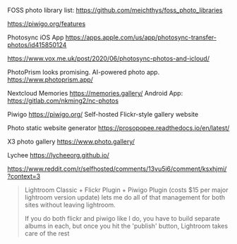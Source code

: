 FOSS photo library list: https://github.com/meichthys/foss_photo_libraries

https://piwigo.org/features

Photosync iOS App
https://apps.apple.com/us/app/photosync-transfer-photos/id415850124

https://www.vox.me.uk/post/2020/06/photosync-photos-and-icloud/

PhotoPrism looks promising.
AI-powered photo app.
https://www.photoprism.app/

Nextcloud Memories
https://memories.gallery/
Android App: https://gitlab.com/nkming2/nc-photos

Piwigo
https://piwigo.org/
Self-hosted Flickr-style gallery website

Photo static website generator
https://prosopopee.readthedocs.io/en/latest/

X3 photo gallery
https://www.photo.gallery/

Lychee
https://lycheeorg.github.io/

https://www.reddit.com/r/selfhosted/comments/13vu5i6/comment/ksxhjmi/?context=3
>Lightroom Classic + Flickr Plugin + Piwigo Plugin (costs $15 per major lightroom version update) lets me do all of that management for both sites without leaving lightroom.
>
>If you do both flickr and piwigo like I do, you have to build separate albums in each, but once you hit the 'publish' button, Lightroom takes care of the rest